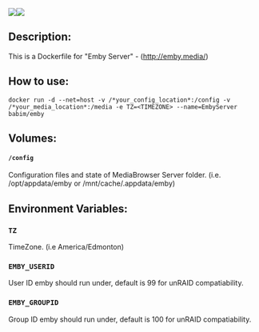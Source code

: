 [![](https://images.microbadger.com/badges/image/babim/emby.svg)](https://microbadger.com/images/babim/emby "Get your own image badge on microbadger.com")[![](https://images.microbadger.com/badges/version/babim/emby.svg)](https://microbadger.com/images/babim/emby "Get your own version badge on microbadger.com")

## Description:

This is a Dockerfile for "Emby Server" - (http://emby.media/)

## How to use:

```
docker run -d --net=host -v /*your_config_location*:/config -v /*your_media_location*:/media -e TZ=<TIMEZONE> --name=EmbyServer babim/emby
```

## Volumes:

#### `/config`

Configuration files and state of MediaBrowser Server folder. (i.e. /opt/appdata/emby or /mnt/cache/.appdata/emby)

## Environment Variables:

### `TZ`

TimeZone. (i.e America/Edmonton)

### `EMBY_USERID`

User ID emby should run under, default is 99 for unRAID compatiability.

### `EMBY_GROUPID`

Group ID emby should run under, default is 100 for unRAID compatiability.
